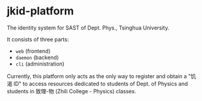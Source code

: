 # jkid-platform

The identity system for SAST of Dept. Phys., Tsinghua University.

It consists of three parts:
- `web` (frontend)
- `daemon` (backend)
- `cli` (administration)

Currently, this platform only acts as the only way to register and obtain a "饥渴 ID" to access resources dedicated to 
students of Dept. of Physics and students in 致理-物 (Zhili College - Physics) classes.